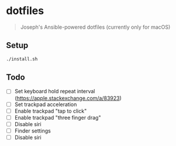 # dotfiles

> Joseph's Ansible-powered dotfiles (currently only for macOS)

## Setup

```bash
./install.sh
```

## Todo

- [ ] Set keyboard hold repeat interval (https://apple.stackexchange.com/a/83923)
- [ ] Set trackpad acceleration
- [ ] Enable trackpad "tap to click"
- [ ] Enable trackpad "three finger drag"
- [ ] Disable siri
- [ ] Finder settings
- [ ] Disable siri
